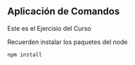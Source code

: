## Aplicación de Comandos 

Este es el Ejercisio del Curso

Recuerden instalar los paquetes del node

```
npm install
```